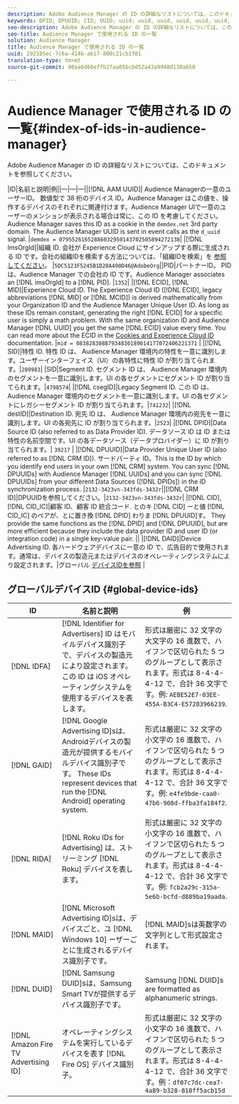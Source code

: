```yaml
---
description: Adobe Audience Manager の ID の詳細なリストについては、このドキュメントを参照してください。
keywords: DPID; DPUUID; CID; UUID; uuid; uuid, uuid, uuid, uuid, uuid, uuid, uuid, uuid, uuid, uuid, uuid, uuid, uuid, uuid, uuid, uuid
seo-description: Adobe Audience Manager の ID の詳細なリストについては、このドキュメントを参照してください。
seo-title: Audience Manager で使用される ID の一覧
solution: Audience Manager
title: Audience Manager で使用される ID の一覧
uuid: 292185ec-7c6a-414b-ab17-800c21cb1f01
translation-type: tm+mt
source-git-commit: 90aa6d66effb27aa05bcbd52a43a9948d138a650

---
```



# Audience Manager で使用される ID の一覧{#index-of-ids-in-audience-manager}

Adobe Audience Manager の ID の詳細なリストについては、このドキュメントを参照してください。

|ID|名前と説明|例||—|—|—||[!DNL AAM UUID]| Audience Managerの一意のユーザーID。 数値型で 38 桁のデバイス ID。Audience Manager はこの値を、操作するデバイスのそれぞれに関連付けます。Audience Manager UIで一意のユーザーのメンションが表示される場合は常に、この ID を考慮してください。Audience Manager saves this ID as a cookie in the `demdex.net` 3rd party domain. The Audience Manager UUID is sent in event calls as the `d_uuid` signal. |`demdex = 07955261652886032950143702505894272138`|
|[!DNL ImsOrgId]|組織 ID. 会社が Experience Cloud にサインアップする際に生成される ID です。会社の組織IDを検索する方法については、「組織IDを検索」を [参照してください](https://docs.adobe.com/content/help/en/core-services/interface/manage-users-and-products/organizations.html#concept_EA8AEE5B02CF46ACBDAD6A8508646255)。 |`5DC5123F5245B1D20A490D46@AdobeOrg`||PID|パートナーID。 PID は、Audience Manager での会社の ID です。Audience Manager associates an [!DNL imsOrgId] to a [!DNL PID]. |`1352`|
|[!DNL ECID], [!DNL MID]|Experience Cloud ID. The Experience Cloud ID ([!DNL ECID], legacy abbreviations [!DNL MID] or [!DNL MCID]) is derived mathematically from your Organization ID and the Audience Manager Unique User ID. As long as these IDs remain constant, generating the right [!DNL ECID] for a specific user is simply a math problem. With the same organization ID and Audience Manager [!DNL UUID] you get the same [!DNL ECID] value every time. You can read more about the ECID in the [Cookies and Experience Cloud ID](https://docs.adobe.com/content/help/en/id-service/using/intro/cookies.html) documentation. |`mid = 08382830887934830189014177072406221371` |
|[!DNL SID]|特性 ID. 特性 ID は、 Audience Manager 環境内の特性を一意に識別します。ユーザーインターフェイス（UI）の各特性に特性 ID が割り当てられます。|`289983`|
|SID|Segment ID. セグメント ID は、 Audience Manager 環境内のセグメントを一意に識別します。UI の各セグメントにセグメント ID が割り当てられます。|`4798574`|
|[!DNL csegID]|Legacy Segment ID. この ID は、 Audience Manager 環境内のセグメントを一意に識別します。UI の各セグメントにレガシーセグメント ID が割り当てられます。|`741232`|
|[!DNL destID]|Destination ID. 宛先 ID は、 Audience Manager 環境内の宛先を一意に識別します。UI の各宛先に ID が割り当てられます。|`2523`|
|[!DNL DPID]|Data Source ID (also referred to as Data Provider ID). データソース ID は ID または特性の名前空間です。UI の各データソース（データプロバイダー）に ID が割り当てられます。| `39217` |
|[!DNL DPUUID]|Data Provider Unique User ID (also referred to as [!DNL CRM ID]). サードパーティ ID。This is the ID by which you identify end users in your own [!DNL CRM] system. You can sync [!DNL DPUUIDs] with Audience Manager [!DNL UUIDs] and you can sync [!DNL DPUUIDs] from your different Data Sources ([!DNL DPIDs]) in the ID synchronization process. |`2132-3423vn-343fds-3432r`||[!DNL CRM ID]|DPUUIDを参照してください。|`2132-3423vn-343fds-3432r`|
|[!DNL CID], [!DNL CID_IC]|顧客 ID、顧客 ID 統合コード. とのキ [!DNL CID] ーと値 [!DNL CID_IC] のペアが、とに置き換 [!DNL DPID] わりま [!DNL DPUUID]す。 They provide the same functions as the [!DNL DPID] and [!DNL DPUUID], but are more efficient because they include the data provider ID and user ID (or integration code) in a single key-value pair. ||
|[!DNL DAID]|Device Advertising ID. 各ハードウェアデバイスに一意の ID で、広告目的で使用されます。通常は、デバイスの製造元またはデバイスのオペレーティングシステムにより設定されます。|グローバル [デバイスIDを参照](#global-device-ids) |

## グローバルデバイスID {#global-device-ids}

| ID | 名前と説明 | 例 |
| ------------------------------------ | ------------------------------------------------------------------------------------------------------------------------------------------------------------------------------- | -------------------------------------------------------------------------------------------------------------------------------------------------------------------------------------------------------------------------- |
| [!DNL IDFA] | [!DNL Identifier for Advertisers] ID はモバイルデバイス識別子で、デバイスの製造元により設定されます。この ID は iOS オペレーティングシステムを使用するデバイスを表します。 | 形式は厳密に 32 文字の大文字の 16 進数で、ハイフンで区切られた 5 つのグループとして表示されます。形式は 8-4-4-4-12 で、合計 36 文字です。例: `AEBE52E7-03EE-455A-B3C4-E57283966239`. |
| [!DNL GAID] | [!DNL Google Advertising ID]sは、Androidデバイスの製造元が提供するモバイルデバイス識別子です。 These IDs represent devices that run the [!DNL Android] operating system. | 形式は厳密に 32 文字の小文字の 16 進数で、ハイフンで区切られた 5 つのグループとして表示されます。形式は 8-4-4-4-12 で、合計 36 文字です。例: `e4fe9bde-caa0-47b6-908d-ffba3fa184f2`. |
| [!DNL RIDA] | [!DNL Roku IDs for Advertising] は、ストリーミング [!DNL Roku] デバイスを表します。 | 形式は厳密に 32 文字の小文字の 16 進数で、ハイフンで区切られた 5 つのグループとして表示されます。形式は 8-4-4-4-12 で、合計 36 文字です。例: `fcb2a29c-315a-5e6b-bcfd-d889ba19aada`. |
| [!DNL MAID] | [!DNL Microsoft Advertising ID]sは、デバイスごと、ユ [!DNL Windows 10] ーザーごとに生成されるデバイス識別子です。 | [!DNL MAID]sは英数字の文字列として形式設定されます。 |
| [!DNL DUID] | [!DNL Samsung DUID]sは、Samsung Smart TVが提供するデバイス識別子です。 | Samsung [!DNL DUID]s are formatted as alphanumeric strings. |
| [!DNL Amazon Fire TV Advertising ID] | オペレーティングシステムを実行しているデバイスを表す [!DNL Fire OS] デバイス識別子。 | 形式は厳密に 32 文字の小文字の 16 進数で、ハイフンで区切られた 5 つのグループとして表示されます。形式は 8-4-4-4-12 で、合計 36 文字です。例：`df07c7dc-cea7-4a89-b328-810ff5acb15d` |
